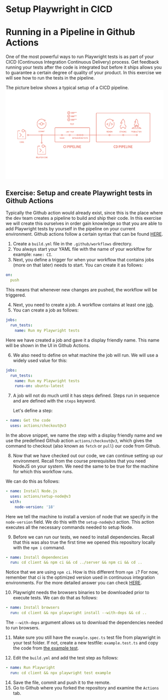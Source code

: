 # Setup Playwright in CICD

# Running in a Pipeline in Github Actions

One of the most powerful ways to run Playwright tests is as part of your CICD (Continuous Integration Continuous Delivery) process. Get feedback running your tests after the code is integrated but before it ships allows you to guarantee a certain degree of quality of your product.
In this exercise we will see how to run the tests in the pipeline.

The picture below shows a typical setup of a CICD pipeline.
![Exercise1specfile](./images/cicd.png 'CICD overview')

## Exercise: Setup and create Playwright tests in Github Actions

Typically the Github action would already exist, since this is the place where the dev team creates a pipeline to build and ship their code. In this exercise we will create this ourselves in order gain knowledge so that you are able to add Playwright tests by yourself in the pipeline on your current environment.
Github actions follow a certain syntax that can be found [HERE](https://docs.github.com/en/actions/using-workflows/workflow-syntax-for-github-actions).

1. Create a `build.yml` file in the `.github/workflows` directory.
2. You always start your YAML file with the name of your worklfow for example: `name: CI`.
3. Next, you define a trigger for when your workflow that contains jobs (more on that later) needs to start.
   You can create it as follows:
```yaml
on: 
  push
```

   This means that whenever new changes are pushed, the workflow will be triggered.

4. Next, you need to create a job. A workflow contains at least one [job](https://docs.github.com/en/actions/using-workflows/workflow-syntax-for-github-actions#jobs).
5. You can create a job as follows:

```yaml
jobs:
  run_tests:
    name: Run my Playwright tests
```

Here we have created a job and gave it a display friendly name. This name will be shown in the UI in Github Actions.

6. We also need to define on what machine the job will run. We will use a widely used value for this:

```yaml
jobs:
  run_tests:
    name: Run my Playwright tests
    runs-on: ubuntu-latest
```

7. A job will not do much until it has steps defined. Steps run in sequence and are defined with the `steps` keyword. 
   
   Let's define a step:

```yaml
- name: Get the code
  uses: actions/checkout@v3
```

In the above snippet, we name the step with a display friendly name and we use the predefined Github action `actions/checkout@v3`, which gives the command to checkout (also known as `fetch` or `pull`) our code from Github.

8. Now that we have checked out our code, we can continue setting up our environment. Recall from the course prerequisites that you need NodeJS on your system. We need the same to be true for the machine for which this workflow runs. 

We can do this as follows:

```yaml
- name: Install Node.js
  uses: actions/setup-node@v3
  with:
    node-version: '18'
```

Here we tell the machine to install a version of node that we specify in the `node-version` field. We do this with the `setup-node@v3` action. This action executes all the necessary commands needed to setup Node.

9.  Before we can run our tests, we need to install dependencies. Recall that this was also true the first time we opened this repository locally with the `npm i` command.

```yaml
- name: Install dependencies
  run: cd client && npm ci && cd ../server && npm ci && cd ..
```

Notice that we are using `npm ci`. How is this different from `npm i`? For now, remember that ci is the optimized version used in continuous integration environments. For the more detailed answer you can check [HERE](https://docs.npmjs.com/cli/v9/commands/npm-ci#description).

10.  Playwright needs the browsers binaries to be downloaded prior to execute tests. We can do that as follows:

```yaml
- name: Install browsers
  run: cd client && npx playwright install --with-deps && cd ..
```

The `--with-deps` argument allows us to download the dependencies needed to run browsers.

11.  Make sure you still have the `example.spec.ts` test file from playwright in your test folder. If not, create a new testfile: `example.test.ts` and copy the code from [the example test](https://playwright.dev/docs/writing-tests#the-example-test).

12. Edit the `build.yml` and add the test step as follows:

```yaml
- name: Run Playwright
  run: cd client && npx playwright test example
```

14. Save the file, commit and push it to the remote.
15. Go to Github where you forked the repository and examine the `Actions` tab.